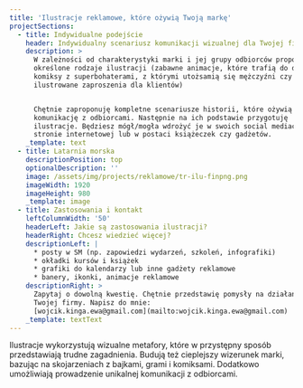 ```yaml
---
title: 'Ilustracje reklamowe, które ożywią Twoją markę'
projectSections:
  - title: Indywidualne podejście
    header: Indywidualny scenariusz komunikacji wizualnej dla Twojej firmy
    description: >
      W zależności od charakterystyki marki i jej grupy odbiorców proponuję
      określone rodzaje ilustracji (zabawne animacje, które trafią do dzieci,
      komiksy z superbohaterami, z którymi utożsamią się mężczyźni czy
      ilustrowane zaproszenia dla klientów)


      Chętnie zaproponuję kompletne scenariusze historii, które ożywią Twoją
      komunikację z odbiorcami. Następnie na ich podstawie przygotuję
      ilustracje. Będziesz mógł/mogła wdrożyć je w swoich social mediach, na
      stronie internetowej lub w postaci książeczek czy gadżetów.
    _template: text
  - title: Latarnia morska
    descriptionPosition: top
    optionalDescription: ''
    image: /assets/img/projects/reklamowe/tr-ilu-finpng.png
    imageWidth: 1920
    imageHeight: 980
    _template: image
  - title: Zastosowania i kontakt
    leftColumnWidth: '50'
    headerLeft: Jakie są zastosowania ilustracji?
    headerRight: Chcesz wiedzieć więcej?
    descriptionLeft: |
      * posty w SM (np. zapowiedzi wydarzeń, szkoleń, infografiki)
      * okładki kursów i książek
      * grafiki do kalendarzy lub inne gadżety reklamowe
      * banery, ikonki, animacje reklamowe
    descriptionRight: >
      Zapytaj o dowolną kwestię. Chętnie przedstawię pomysły na działania dla
      Twojej firmy. Napisz do mnie:
      [wojcik.kinga.ewa@gmail.com](mailto:wojcik.kinga.ewa@gmail.com)
    _template: textText
---
```


Ilustracje wykorzystują wizualne metafory, które w przystępny sposób przedstawiają trudne zagadnienia. Budują też cieplejszy wizerunek marki, bazując na skojarzeniach z bajkami, grami i komiksami. Dodatkowo umożliwiają prowadzenie unikalnej komunikacji z odbiorcami.
